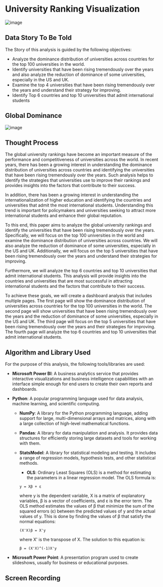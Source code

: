 # University Ranking Visualization

![image](https://user-images.githubusercontent.com/95111839/233276139-627f07d6-30dc-4486-8707-8f2103f9beb7.png)


## Data Story To Be Told

The Story of this analysis is guided by the following objectives:

* Analyze the dominance distribution of universities across countries for the top 100 universities in the world.
* Identify universities that have been rising tremendously over the years and also analyze the reduction of dominance of some universities, especially in the US and UK.
* Examine the top 4 universities that have been rising tremendously over the years and understand their strategy for improving.
* Identify Top 6 countries and top 10 universities that admit international students

## Global Dominance
![image](https://user-images.githubusercontent.com/95111839/233275742-8acfaf09-dbc1-43ba-8260-85370d23f052.png)

## Thought Process

The global university rankings have become an important measure of the performance and competitiveness of universities across the world. In recent years, there has been a growing interest in understanding the dominance distribution of universities across countries and identifying the universities that have been rising tremendously over the years. Such analysis helps to identify the strategies that universities use to improve their rankings and provides insights into the factors that contribute to their success.

In addition, there has been a growing interest in understanding the internationalization of higher education and identifying the countries and universities that admit the most international students. Understanding this trend is important for policymakers and universities seeking to attract more international students and enhance their global reputation.

To this end, this paper aims to analyze the global university rankings and identify the universities that have been rising tremendously over the years. Specifically, we will focus on the top 100 universities in the world and examine the dominance distribution of universities across countries. We will also analyze the reduction of dominance of some universities, especially in the US and UK. Additionally, we will focus on the top 5 universities that have been rising tremendously over the years and understand their strategies for improving.

Furthermore, we will analyze the top 6 countries and top 10 universities that admit international students. This analysis will provide insights into the countries and universities that are most successful in attracting international students and the factors that contribute to their success.

To achieve these goals, we will create a dashboard analysis that includes multiple pages. The first page will show the dominance distribution of universities across countries for the top 100 universities in the world. The second page will show universities that have been rising tremendously over the years and the reduction of dominance of some universities, especially in the US and UK. The third page will focus on the top 5 universities that have been rising tremendously over the years and their strategies for improving. The fourth page will analyze the top 6 countries and top 10 universities that admit international students.



## Algorithm and Library Used

For the purpose of this analysis, the following tools/libraries are used:

* **Microsoft Power BI**: A business analytics service that provides interactive visualizations and business intelligence capabilities with an interface simple enough for end users to create their own reports and dashboards.

* **Python**: A popular programming language used for data analysis, machine learning, and scientific computing.

    * **NumPy**: A library for the Python programming language, adding support for large, multi-dimensional arrays and matrices, along with a large collection of high-level mathematical functions.

    * **Pandas**: A library for data manipulation and analysis. It provides data structures for efficiently storing large datasets and tools for working with them.

    * **StatsModel**: A library for statistical modeling and testing. It includes a range of regression models, hypothesis tests, and other statistical methods.

        * **OLS**: Ordinary Least Squares (OLS) is a method for estimating the parameters in a linear regression model. The OLS formula is:

        ```
        y = Xβ + ε
        ```

        where y is the dependent variable, X is a matrix of explanatory variables, β is a vector of coefficients, and ε is the error term. The OLS method estimates the values of β that minimize the sum of the squared errors (ε) between the predicted values of y and the actual values of y. This is done by finding the values of β that satisfy the normal equations:

        ```
        (X'X)β = X'y
        ```

        where X' is the transpose of X. The solution to this equation is:

        ```
        β = (X'X)^(-1)X'y
        ```

* **Microsoft Power Point**: A presentation program used to create slideshows, usually for business or educational purposes.


    

## Screen Recording
